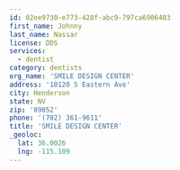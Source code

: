 ```yaml
---
id: 02ee9730-e773-428f-abc9-797ca6906403
first_name: Johnny
last_name: Nassar
license: DDS
services:
  - dentist
category: dentists
org_name: 'SMILE DESIGN CENTER'
address: '10120 S Eastern Ave'
city: Henderson
state: NV
zip: '89052'
phone: '(702) 361-9611'
title: 'SMILE DESIGN CENTER'
_geoloc:
  lat: 36.0026
  lng: -115.109
---
```

